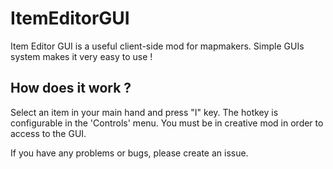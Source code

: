# ItemEditorGUI
Item Editor GUI is a useful client-side mod for mapmakers. Simple GUIs system makes it very easy to use !

 

## How does it work ?

Select an item in your main hand and press "I" key. The hotkey is configurable in the 'Controls' menu. You must be in creative mod in order to access to the GUI.

If you have any problems or bugs, please create an issue.
